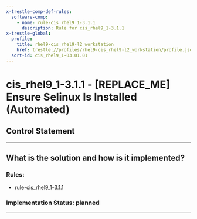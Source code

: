 ```yaml
---
x-trestle-comp-def-rules:
  software-comp:
    - name: rule-cis_rhel9_1-3.1.1
      description: Rule for cis_rhel9_1-3.1.1
x-trestle-global:
  profile:
    title: rhel9-cis_rhel9-l2_workstation
    href: trestle://profiles/rhel9-cis_rhel9-l2_workstation/profile.json
  sort-id: cis_rhel9_1-03.01.01
---
```


# cis_rhel9_1-3.1.1 - \[REPLACE_ME\] Ensure Selinux Is Installed (Automated)

## Control Statement

______________________________________________________________________

## What is the solution and how is it implemented?

<!-- For implementation status enter one of: implemented, partial, planned, alternative, not-applicable -->

<!-- Note that the list of rules under ### Rules: is read-only and changes will not be captured after assembly to JSON -->

<!-- Add control implementation description here for control: cis_rhel9_1-3.1.1 -->

### Rules:

  - rule-cis_rhel9_1-3.1.1

### Implementation Status: planned

______________________________________________________________________
